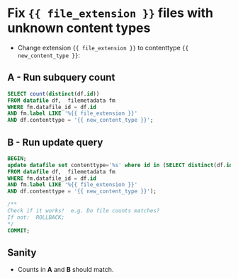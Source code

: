 
# Fix ```{{ file_extension }}``` files with unknown content types
  - Change extension ```{{ file_extension }}``` to contenttype ```{{ new_content_type }}```:

## A - Run subquery count

```sql
SELECT count(distinct(df.id))
FROM datafile df,  filemetadata fm
WHERE fm.datafile_id = df.id
AND fm.label LIKE '%{{ file_extension }}'
AND df.contenttype = '{{ new_content_type }}';
```

## B - Run update query

```sql
BEGIN;
update datafile set contenttype='%s' where id in (SELECT distinct(df.id)
FROM datafile df,  filemetadata fm
WHERE fm.datafile_id = df.id
AND fm.label LIKE '%{{ file_extension }}'
AND df.contenttype = '{{ new_content_type }}');

/**
Check if it works!  e.g. Do file counts matches?
If not:  ROLLBACK;
*/
COMMIT;
```

## Sanity

  - Counts in **A** and **B** should match.
